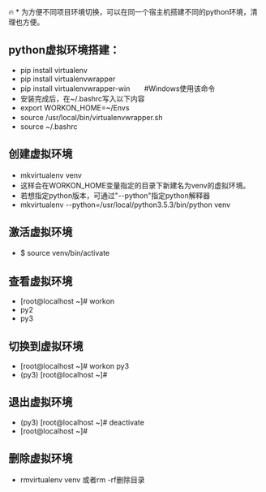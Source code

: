 :fire: * 为方便不同项目环境切换，可以在同一个宿主机搭建不同的python环境，清理也方便。
## **python虚拟环境搭建：**
* pip install virtualenv
* pip install virtualenvwrapper
* pip install virtualenvwrapper-win　　#Windows使用该命令
* 安装完成后，在~/.bashrc写入以下内容
* 	export WORKON_HOME=~/Envs
* 	source /usr/local/bin/virtualenvwrapper.sh　
* source ~/.bashrc
## **创建虚拟环境**　
* mkvirtualenv venv　
* 这样会在WORKON_HOME变量指定的目录下新建名为venv的虚拟环境。
* 若想指定python版本，可通过"--python"指定python解释器
* mkvirtualenv --python=/usr/local/python3.5.3/bin/python venv
## __激活虚拟环境__
* $ source venv/bin/activate　　
## __查看虚拟环境__
* [root@localhost ~]# workon
* py2
* py3
## __切换到虚拟环境__
* [root@localhost ~]# workon py3
* (py3) [root@localhost ~]# 
## __退出虚拟环境__
* (py3) [root@localhost ~]# deactivate
* [root@localhost ~]# 
## __删除虚拟环境__
* rmvirtualenv venv  或者rm -rf删除目录
